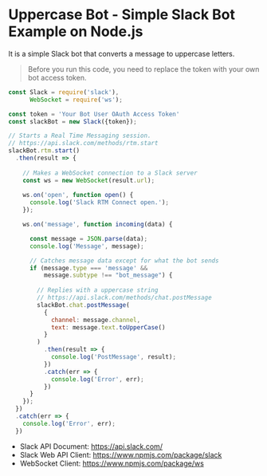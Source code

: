 # Uppercase Bot - Simple Slack Bot Example on Node.js

It is a simple Slack bot that converts a message to uppercase letters.

>Before you run this code, you need to replace the token with your own bot access token.

```javascript
const Slack = require('slack'),
      WebSocket = require('ws');

const token = 'Your Bot User OAuth Access Token'
const slackBot = new Slack({token});

// Starts a Real Time Messaging session.
// https://api.slack.com/methods/rtm.start 
slackBot.rtm.start()    
  .then(result => {
    
    // Makes a WebSocket connection to a Slack server
    const ws = new WebSocket(result.url);
      
    ws.on('open', function open() {
      console.log('Slack RTM Connect open.');
    });

    ws.on('message', function incoming(data) {

      const message = JSON.parse(data);
      console.log('Message', message);

      // Catches message data except for what the bot sends
      if (message.type === 'message' && 
          message.subtype !== "bot_message") {
        
        // Replies with a uppercase string
        // https://api.slack.com/methods/chat.postMessage 
        slackBot.chat.postMessage(
          {
            channel: message.channel, 
            text: message.text.toUpperCase()
          }
        )
          .then(result => {
            console.log('PostMessage', result);
          })
          .catch(err => {
            console.log('Error', err);
          })
      }
    });
  })
  .catch(err => {
    console.log('Error', err);
  })  
```

* Slack API Document: https://api.slack.com/
* Slack Web API Client: https://www.npmjs.com/package/slack
* WebSocket Client: https://www.npmjs.com/package/ws
